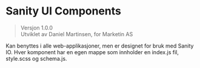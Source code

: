 # Sanity UI Components

> Versjon 1.0.0 <br />
> Utviklet av Daniel Martinsen, for Marketin AS

Kan benyttes i alle web-applikasjoner, men er designet for bruk med Sanity IO. Hver komponent har en egen mappe som innholder en index.js fil, style.scss og schema.js.

